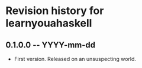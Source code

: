 # Revision history for learnyouahaskell

## 0.1.0.0 -- YYYY-mm-dd

* First version. Released on an unsuspecting world.
